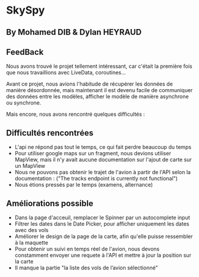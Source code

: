 # SkySpy
## By Mohamed DIB & Dylan HEYRAUD


## FeedBack
Nous avons trouvé le projet tellement intéressant, car c'était la première fois que nous travaillions avec LiveData, coroutines...

Avant ce projet, nous avions l'habitude de récupérer les données de manière désordonnée, mais maintenant il est devenu facile de communiquer des données entre les modèles, afficher le modèle de manière asynchrone ou synchrone.

Mais encore, nous avons rencontré quelques difficultés :

## Difficultés rencontrées

- L'api ne répond pas tout le temps, ce qui fait perdre beaucoup du temps
- Pour utiliser google maps sur un fragment, nous devions utiliser MapView, mais il n'y avait aucune documentation sur l'ajout de carte sur un MapView
- Nous ne pouvons pas obtenir le trajet de l'avion à partir de l'API selon la documentation : ("The tracks endpoint is currently not functional")
- Nous étions pressés par le temps (examens, alternance)

## Améliorations possible
- Dans la page d'acceuil, remplacer le Spinner par un autocomplete input
- Filtrer les dates dans le Date Picker, pour afficher uniquement les dates avec des vols
- Améliorer le design de la page de la carte, afin qu'elle puisse ressembler à la maquette
- Pour obtenir un suivi en temps réel de l'avion, nous devons constamment envoyer une requete à l'API et mettre à jour la position sur la carte
- Il manque la partie "la liste des vols de l’avion sélectionné"